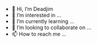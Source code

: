 - 👋 Hi, I’m Deadjim
- 👀 I’m interested in ...
- 🌱 I’m currently learning ...
- 💞️ I’m looking to collaborate on ...
- 📫 How to reach me ...

<!---
Dead-jim/Dead-jim is a ✨ special ✨ repository because its `README.md` (this file) appears on your GitHub profile.
You can click the Preview link to take a look at your changes.
--->
